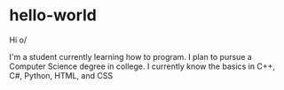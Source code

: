 # hello-world

Hi o/

I'm a student currently learning how to program. I plan to pursue a 
Computer Science degree in college. I currently know the basics in C++,
C#, Python, HTML, and CSS
